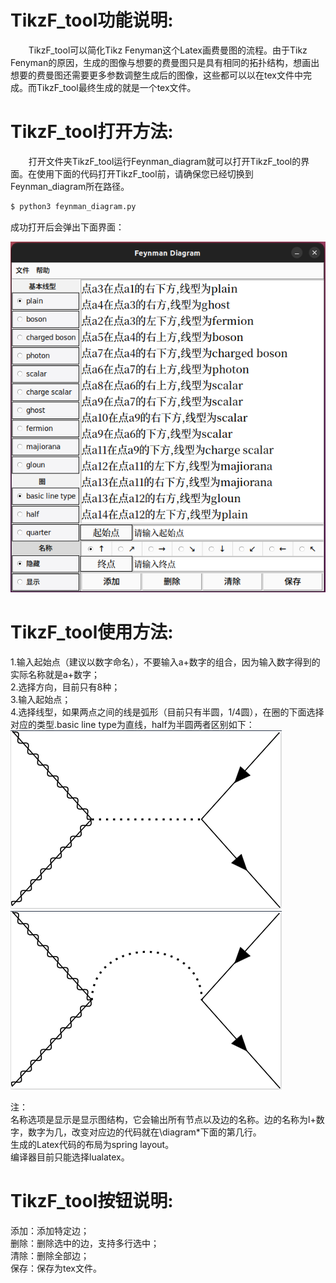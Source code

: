# TikzF_tool功能说明:
`    `TikzF_tool可以简化Tikz Fenyman这个Latex画费曼图的流程。由于Tikz Fenyman的原因，生成的图像与想要的费曼图只是具有相同的拓扑结构，想画出想要的费曼图还需要更多参数调整生成后的图像，这些都可以以在tex文件中完成。而TikzF_tool最终生成的就是一个tex文件。
# TikzF_tool打开方法:
`    `打开文件夹TikzF_tool运行Feynman_diagram就可以打开TikzF_tool的界面。在使用下面的代码打开TikzF_tool前，请确保您已经切换到Feynman_diagram所在路径。<br>
```bash
$ python3 feynman_diagram.py
```
成功打开后会弹出下面界面：<br>

![image1](image1.png)

# TikzF_tool使用方法:
1.输入起始点（建议以数字命名），不要输入a+数字的组合，因为输入数字得到的实际名称就是a+数字；<br>
2.选择方向，目前只有8种；<br>
3.输入起始点；<br>
4.选择线型，如果两点之间的线是弧形（目前只有半圆，1/4圆），在圈的下面选择对应的类型.basic line type为直线，half为半圆两者区别如下：<br>
![image2](image2.png)
![image3](image3.png)

注：<br>
名称选项是显示是显示图结构，它会输出所有节点以及边的名称。边的名称为l+数字，数字为几，改变对应边的代码就在\diagram*下面的第几行。<br>
生成的Latex代码的布局为spring layout。<br>
编译器目前只能选择lualatex。
# TikzF_tool按钮说明:
添加：添加特定边；<br>
删除：删除选中的边，支持多行选中；<br>
清除：删除全部边；<br>
保存：保存为tex文件。<br>
